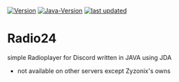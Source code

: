 [![Version](https://img.shields.io/badge/Version-2.0-orange)]() 
[![Java-Version](https://img.shields.io/badge/Java%20JDK-14-blue)]()
[![last updated](https://img.shields.io/badge/last%20updated-27/12/2020-9cf)]()
# Radio24
simple Radioplayer for Discord written in JAVA using JDA
- not available on other servers except Zyzonix's owns
